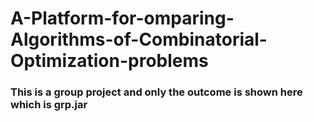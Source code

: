 # A-Platform-for-omparing-Algorithms-of-Combinatorial-Optimization-problems

### This is a group project and only the outcome is shown here which is grp.jar
